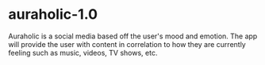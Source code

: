 # auraholic-1.0
Auraholic is a social media based off the user's mood and emotion. The app will provide the user with content in correlation to how they are currently feeling such as music, videos, TV shows, etc.
